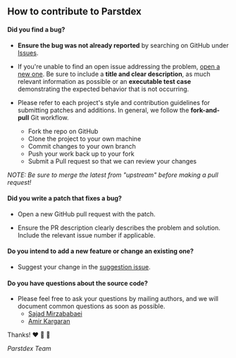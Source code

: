 ## How to contribute to Parstdex

#### **Did you find a bug?**

* **Ensure the bug was not already reported** by searching on GitHub under [Issues](https://github.com/kargaranamir/parstdex/issues).

* If you're unable to find an open issue addressing the problem, [open a new one](https://github.com/kargaranamir/parstdex/issues/new). 
Be sure to include a **title and clear description**, as much relevant information as possible or an **executable test case** demonstrating the 
expected behavior that is not occurring.

* Please refer to each project's style and contribution guidelines for submitting patches and additions. In general, we follow the **fork-and-pull** Git workflow.

  - Fork the repo on GitHub
  - Clone the project to your own machine
  - Commit changes to your own branch
  - Push your work back up to your fork
  - Submit a Pull request so that we can review your changes

_NOTE: Be sure to merge the latest from "upstream" before making a pull request!_

#### **Did you write a patch that fixes a bug?**

* Open a new GitHub pull request with the patch.

* Ensure the PR description clearly describes the problem and solution. Include the relevant issue number if applicable.


#### **Do you intend to add a new feature or change an existing one?**

* Suggest your change in the [suggestion issue](https://github.com/kargaranamir/parstdex/issues/8).

#### **Do you have questions about the source code?**

* Please feel free to ask your questions by mailing authors, and we will document common questions as soon as possible.
  - [Sajad Mirzababaei](mailto:ss.mirzababaei@gamil.com?subject=[Parstdex-Question])
  - [Amir Kargaran](mailto:kargaranamir@gamil.com?subject=[Parstdex-Question])


Thanks! :heart: 🌻 🌸

_Parstdex Team_
